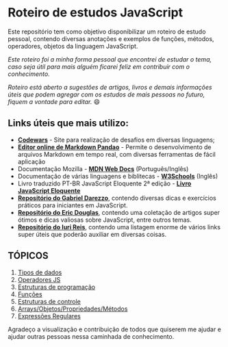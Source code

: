 # Roteiro de estudos JavaScript 

Este repositório tem como objetivo disponibilizar um roteiro de estudo pessoal, contendo diversas anotações e exemplos de funções, métodos, operadores, objetos da linguagem JavaScript.

*Este roteiro foi a minha forma pessoal que encontrei de estudar o tema, caso seja útil para mais alguém ficarei feliz em contribuir com o conhecimento.*

*Roteiro está aberto a sugestões de artigos, livros e demais informações úteis que podem agregar com os estudos de mais pessoas no futuro, fiquem a vontade para editar.*  :smile:

## Links úteis que mais utilizo:
- [**Codewars**](https://www.codewars.com/users/sign_in "**Codewars**") - Site para realização de desafios em diversas linguagens;
- [**Editor online de Markdown Pandao**](https://pandao.github.io/editor.md/en.html "**Editor online de Markdown Pandao**") - Permite o desenvolvimento de arquivos Markdown em tempo real, com diversas ferramentas de fácil aplicação
- Documentação Mozilla - [**MDN Web Docs**](https://developer.mozilla.org/pt-BR/ "MDN Web Docs") (Português/Inglês)
- Documentação de várias linguagens e biblitecas - [**W3Schools**](https://www.w3schools.com "**W3Schools**") (Inglês)
- Livro traduzido PT-BR JavaScript Eloquente 2ª edição - [**Livro JavaScript Eloquente**](https://github.com/braziljs/eloquente-javascript "Livro JavaScript Eloquente")
- [**Repositório do Gabriel Darezzo**](https://github.com/gabrieldarezzo/helpjs-ravi "Repositório do Gabriel Darezzo"), contendo diversas dicas e exercícios práticos para iniciantes em JavaScript.
- **[Repositório do Eric Douglas](https://github.com/ericdouglas/traduz-ai "Repositório do Eric Douglas")**, contendo uma coletação de artigos super ótimos e dicas valiosas sobre JavaScript, entre outros temas.
- **[Repositório do Iuri Reis](https://github.com/iareis/links "Repositório do Iuri Reis")**, contendo uma listagem enorme de vários links super úteis que poderão auxiliar em diversas coisas.

## TÓPICOS
1. [Tipos de dados][1]
1. [Operadores JS][2]
1. [Estruturas de programação][3]
1. [Funções][4]
1. [Estruturas de controle][5]
1. [Arrays/Objetos/Propriedades/Métodos][6]
1. [Expressões Regulares][7]


[1]: https://github.com/Mprado18/js-study/blob/main/topicos/tipos-dados.MD "1. Tipos de dados"
[2]: https://github.com/Mprado18/js-study/blob/main/topicos/operadores-js.MD "2. Operadores JS"
[3]: https://github.com/Mprado18/js-study/blob/main/topicos/estrutura-programacao.MD "Estruturas de programação"
[4]: https://github.com/Mprado18/js-study/blob/main/topicos/funcoes.MD "Funções"
[5]: https://github.com/Mprado18/js-study/blob/main/topicos/estruturas-controle.MD "Estruturas de controle"
[6]: https://github.com/Mprado18/js-study/blob/main/topicos/arrays-objetos.MD "Arrays/Objetos/Propriedades/Métodos"
[7]: https://github.com/Mprado18/js-study/blob/main/topicos/expressoes-regulares.MD "Expressões Regulares JS"

Agradeço a visualização e contribuição de todos que quiserem me ajudar e ajudar outras pessoas nessa caminhada de conhecimento.